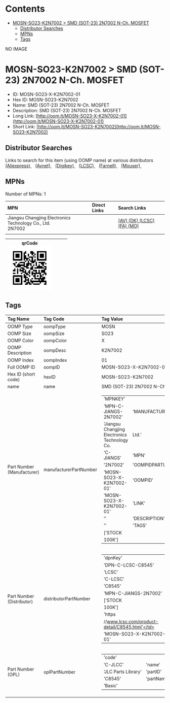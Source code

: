 



Contents
========

* [MOSN-SO23-K2N7002 > SMD (SOT-23) 2N7002 N-Ch. MOSFET](#mosn-so23-k2n7002--smd-sot-23-2n7002-n-ch-mosfet)
	* [Distributor Searches](#distributor-searches)
	* [MPNs](#mpns)
	* [Tags](#tags)
  
NO IMAGE  
# MOSN-SO23-K2N7002 > SMD (SOT-23) 2N7002 N-Ch. MOSFET

- ID: MOSN-SO23-X-K2N7002-01
- Hex ID: MOSN-SO23-K2N7002
- Name: SMD (SOT-23) 2N7002 N-Ch. MOSFET
- Description: SMD (SOT-23) 2N7002 N-Ch. MOSFET
- Long Link: [http://oom.lt/MOSN-SO23-X-K2N7002-01](http://oom.lt/MOSN-SO23-X-K2N7002-01)
- Short Link: [http://oom.lt/MOSN-SO23-K2N7002](http://oom.lt/MOSN-SO23-K2N7002)

## Distributor Searches
  
Links to search for this item (using OOMP name) at various distributors  
[(Aliexpress) ](https://www.aliexpress.com/wholesale?SearchText=1117SMD+SOT-23+2N7002+N-Ch.+MOSFET)&nbsp;&nbsp;&nbsp;[(Avnet) ](https://www.avnet.com/shop/us/search/SMD+SOT-23+2N7002+N-Ch.+MOSFET)&nbsp;&nbsp;&nbsp;[(Digikey) ](https://www.digikey.co.uk/en/products/result?s=SMD+SOT-23+2N7002+N-Ch.+MOSFET)&nbsp;&nbsp;&nbsp;[(LCSC) ](https://www.lcsc.com/search?q=SMD+SOT-23+2N7002+N-Ch.+MOSFET)&nbsp;&nbsp;&nbsp;[(Farnell) ](https://uk.farnell.com/search?st=SMD+SOT-23+2N7002+N-Ch.+MOSFET)&nbsp;&nbsp;&nbsp;[(Mouser) ](https://www.mouser.com/c/?q=SMD+SOT-23+2N7002+N-Ch.+MOSFET)&nbsp;&nbsp;&nbsp;
## MPNs
  
Number of MPNs: 1  

|MPN|Direct Links|Search Links|
| :--- | :--- | :--- |
|Jiangsu Changjing Electronics Technology Co., Ltd.<br>2N7002||[(AV) ](https://www.avnet.com/shop/us/search/2N7002)[(DK) ](https://www.digikey.co.uk/products/en?keywords=2N7002)[(LCSC) ](https://www.lcsc.com/search?q=2N7002)[(FA) ](https://uk.farnell.com/search?st=2N7002)[(MO) ](https://www.mouser.com/c/?q=2N7002)|
||||
  

|qrCode<br>[![](https://raw.githubusercontent.com/oomlout/oomlout_OOMP_parts_V2/main/MOSN/SO23/X/K2N7002/01/qrCode_140.png)](https://github.com/oomlout/oomlout_OOMP_parts_V2/tree/main/MOSN/SO23/X/K2N7002/01/qrCode.png)||||
| :---: | :---: | :---: | :---: |

## Tags
  

|Tag Name|Tag Code|Tag Value|
| :--- | :--- | :--- |
|OOMP Type|oompType|MOSN|
|OOMP Size|oompSize|SO23|
|OOMP Color|oompColor|X|
|OOMP Description|oompDesc|K2N7002|
|OOMP Index|oompIndex|01|
|Full OOMP ID|oompID|MOSN-SO23-X-K2N7002-01|
|Hex ID (short code)|hexID|MOSN-SO23-K2N7002|
|name|name|SMD (SOT-23) 2N7002 N-Ch. MOSFET|
|Part Number (Manufacturer)|manufacturerPartNumber|<table><tr><td>'MPNKEY'</td></tr><tr><td> 'MPN-C-JIANGS-2N7002'</td><td> 'MANUFACTURER'</td></tr><tr><td> 'Jiangsu Changjing Electronics Technology Co.</td><td> Ltd.'</td><td> 'MANUCODE'</td></tr><tr><td> 'C-JIANGS'</td><td> 'MPN'</td></tr><tr><td> '2N7002'</td><td> 'OOMPIDPARTIAL'</td></tr><tr><td> 'MOSN-SO23-X-K2N7002-01'</td><td> 'OOMPID'</td></tr><tr><td> 'MOSN-SO23-X-K2N7002-01'</td><td> 'LINK'</td></tr><tr><td> ''</td><td> 'DESCRIPTION'</td></tr><tr><td> ''</td><td> 'TAGS'</td></tr><tr><td> ['STOCK</td></tr><tr><td>100K']</td></tr></table>|
|Part Number (Distributor)|distributorPartNumber|<table><tr><td>'dpnKey'</td></tr><tr><td> 'DPN-C-LCSC-C8545'</td><td> 'DISTRIBUTOR'</td></tr><tr><td> 'LCSC'</td><td> 'DISTRCODE'</td></tr><tr><td> 'C-LCSC'</td><td> 'DPN'</td></tr><tr><td> 'C8545'</td><td> 'MPN'</td></tr><tr><td> 'MPN-C-JIANGS-2N7002'</td><td> 'TAGS'</td></tr><tr><td> ['STOCK</td></tr><tr><td>100K']</td><td> 'LINK'</td></tr><tr><td> 'https</td></tr><tr><td>//www.lcsc.com/product-detail/C8545.html'</td><td> 'OOMPID'</td></tr><tr><td> 'MOSN-SO23-X-K2N7002-01'</td></tr></table>|
|Part Number (OPL)|oplPartNumber|<table><tr><td>'code'</td></tr><tr><td> 'C-JLCC'</td><td> 'name'</td></tr><tr><td> 'JLC Parts Library'</td><td> 'partID'</td></tr><tr><td> 'C8545'</td><td> 'partName'</td></tr><tr><td> 'Basic'</td></tr></table>|
||||
